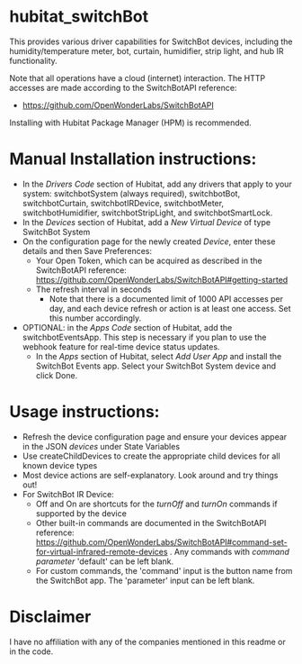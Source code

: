 # hubitat_switchBot

This provides various driver capabilities for SwitchBot devices, including the humidity/temperature meter, bot, curtain, humidifier, strip light, and hub IR functionality.  

Note that all operations have a cloud (internet) interaction.  The HTTP accesses are made according to the SwitchBotAPI reference:
* https://github.com/OpenWonderLabs/SwitchBotAPI

Installing with Hubitat Package Manager (HPM) is recommended.

# Manual Installation instructions:

* In the *Drivers Code* section of Hubitat, add any drivers that apply to your system: switchbotSystem (always required), switchbotBot, switchbotCurtain, switchbotIRDevice, switchbotMeter, switchbotHumidifier, switchbotStripLight, and switchbotSmartLock.
* In the *Devices* section of Hubitat, add a *New Virtual Device* of type SwitchBot System
* On the configuration page for the newly created *Device*, enter these details and then Save Preferences:
    * Your Open Token, which can be acquired as described in the SwitchBotAPI reference: https://github.com/OpenWonderLabs/SwitchBotAPI#getting-started
    * The refresh interval in seconds
        * Note that there is a documented limit of 1000 API accesses per day, and each device refresh or action is at least one access.  Set this number accordingly.
* OPTIONAL: in the *Apps Code* section of Hubitat, add the switchbotEventsApp.  This step is necessary if you plan to use the webhook feature for real-time device status updates.
    * In the *Apps* section of Hubitat, select *Add User App* and install the SwitchBot Events app.  Select your SwitchBot System device and click Done.

# Usage instructions:

* Refresh the device configuration page and ensure your devices appear in the JSON *devices* under State Variables
* Use createChildDevices to create the appropriate child devices for all known device types
* Most device actions are self-explanatory.  Look around and try things out!
* For SwitchBot IR Device:
    * Off and On are shortcuts for the *turnOff* and *turnOn* commands if supported by the device
    * Other built-in commands are documented in the SwitchBotAPI reference:  https://github.com/OpenWonderLabs/SwitchBotAPI#command-set-for-virtual-infrared-remote-devices .  Any commands with *command parameter* 'default' can be left blank.
    * For custom commands, the 'command' input is the button name from the SwitchBot app.  The 'parameter' input can be left blank.

# Disclaimer

I have no affiliation with any of the companies mentioned in this readme or in the code.
